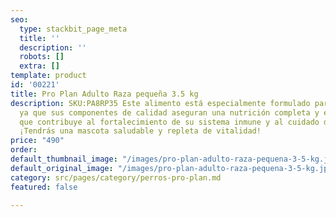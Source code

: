 ```yaml
---
seo:
  type: stackbit_page_meta
  title: ''
  description: ''
  robots: []
  extra: []
template: product
id: '00221'
title: Pro Plan Adulto Raza pequeña 3.5 kg
description: SKU:PA8RP35 Este alimento está especialmente formulado para perros adultos,
  ya que sus componentes de calidad aseguran una nutrición completa y equilibrada,
  que contribuye al fortalecimiento de su sistema inmune y al cuidado de sus músculos.
  ¡Tendrás una mascota saludable y repleta de vitalidad!
price: "490"
order: 
default_thumbnail_image: "/images/pro-plan-adulto-raza-pequena-3-5-kg.jpg"
default_original_image: "/images/pro-plan-adulto-raza-pequena-3-5-kg.jpg"
category: src/pages/category/perros-pro-plan.md
featured: false

---
```


